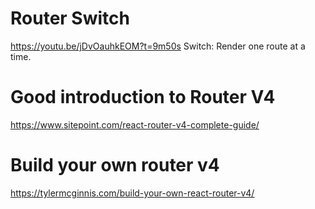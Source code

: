 # Router Switch
https://youtu.be/jDvOauhkEOM?t=9m50s
Switch: Render one route at a time.

# Good introduction to Router V4

https://www.sitepoint.com/react-router-v4-complete-guide/

# Build your own router v4

https://tylermcginnis.com/build-your-own-react-router-v4/
